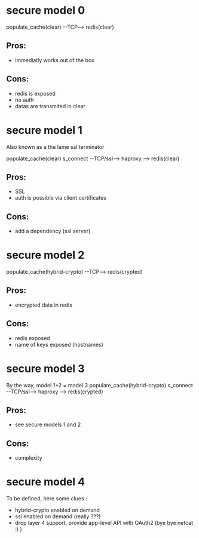 # secure model 0
populate_cache(clear) --TCP--> redis(clear)

Pros:
---
  * immediatly works out of the box

Cons:
---
  * redis is exposed
  * no auth
  * datas are transmited in clear


# secure model 1
Also known as a the lame ssl terminator

populate_cache(clear) s_connect --TCP/ssl--> haproxy --> redis(clear)

Pros:
---
  * SSL
  * auth is possible via client certificates

Cons:
---
  * add a dependency (ssl server)

# secure model 2
populate_cache(hybrid-crypto) --TCP--> redis(crypted)

Pros:
---
  * encrypted data in redis

Cons:
---
  * redis exposed
  * name of keys exposed (hostnames)

# secure model 3
By the way, model 1+2 = model 3
populate_cache(hybrid-crypto) s_connect --TCP/ssl--> haproxy --> redis(crypted)


Pros:
---
  * see secure models 1 and 2

Cons:
---
  * complexity

# secure model 4
To be defined, here some clues :
  * hybrid-crypto enabled on demand
  * ssl enabled on demand (really ???)
  * drop layer 4 support, provide app-level API with OAuth2 (bye bye netcat :) )
